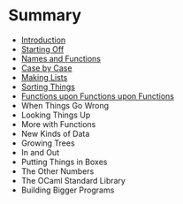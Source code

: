 # Summary

* [Introduction](README.md)
* [Starting Off](starting-off.md)
* [Names and Functions](names-and-functions.md)
* [Case by Case](case-by-case.md)
* [Making Lists](making-lists.md)
* [Sorting Things](sorting-things.md)
* [Functions upon Functions upon Functions](functions-upon-functions-upon-functions.md)
* When Things Go Wrong
* Looking Things Up
* More with Functions
* New Kinds of Data
* Growing Trees
* In and Out
* Putting Things in Boxes
* The Other Numbers
* The OCaml Standard Library
* Building Bigger Programs
